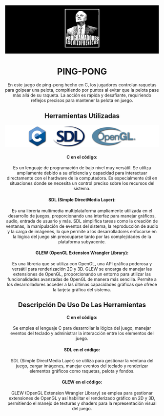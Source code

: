 <p align="center">
  <img src="IndumentariaReadme/LogoReadmePE.png" alt="No se encontró el logo en el readme">
</p>

<div>
  <h1 align="center">PING-PONG</h1>
  <p align="center">
    En este juego de ping-pong hecho en C, los jugadores controlan raquetas para golpear una pelota, compitiendo por puntos al evitar que la pelota pase más allá de su 
    raqueta. La acción es rápida y desafiante, requiriendo reflejos precisos para mantener la pelota en juego.
  </p>
</div>

<div>
   <h2 align="center">Herramientas Utilizadas</h2>
   <img src="IndumentariaReadme/Herramientas Utilizadas.png" alt="No se encontró el logo en el readme">
   <h4 align="center">C en el código:</h4>
   <p align="center">
     Es un lenguaje de programación de bajo nivel muy versátil. Se utiliza ampliamente debido a su eficiencia y capacidad para interactuar 
     directamente con el hardware de la computadora. Es especialmente útil en situaciones donde se necesita un control preciso sobre los recursos del sistema.
   </p>
   <h4 align="center">SDL (Simple DirectMedia Layer):</h4>
   <p align="center">
     Es una librería multimedia multiplataforma ampliamente utilizada en el desarrollo de juegos, proporcionando una interfaz para manejar 
     gráficos, audio, entrada de usuario y más. SDL simplifica tareas como la creación de ventanas, la manipulación de eventos del sistema, la reproducción de audio y la carga 
     de imágenes, lo que permite a los desarrolladores enfocarse en la lógica del juego sin preocuparse tanto por las complejidades de la plataforma subyacente.
   </p>
   <h4 align="center">GLEW (OpenGL Extension Wrangler Library):</h4>
   <p align="center">
     Es una librería que se utiliza con OpenGL, una API gráfica poderosa y versátil para renderización 2D y 3D. GLEW se encarga de 
     manejar las extensiones de OpenGL, proporcionando un entorno para utilizar las funcionalidades avanzadas de OpenGL de manera más sencilla. Permite a los desarrolladores 
     acceder a las últimas capacidades gráficas que ofrece la tarjeta gráfica del sistema.
   </p>
</div>

<div align="center">
  <h2 align="center">Descripción De Uso De Las Herramientas</h2>
   <h4 align="center">C en el código:</h4>
   <p align="center">
     Se emplea el lenguaje C para desarrollar la lógica del juego, manejar eventos del teclado y administrar la interacción entre los elementos del juego.
   </p>
   <h4 align="center">SDL en el código:</h4>
   <p align="center">
     SDL (Simple DirectMedia Layer) se utiliza para gestionar la ventana del juego, cargar imágenes, manejar eventos del teclado y renderizar elementos gráficos como raquetas, 
     pelota y fondos.
   </p>
   <h4 align="center">GLEW en el código:</h4>
   <p align="center">
     GLEW (OpenGL Extension Wrangler Library) se emplea para gestionar extensiones de OpenGL y así habilitar el renderizado gráfico en 2D y 3D, permitiendo el manejo de 
     texturas y shaders para la representación visual del juego.
   </p>
</div>


